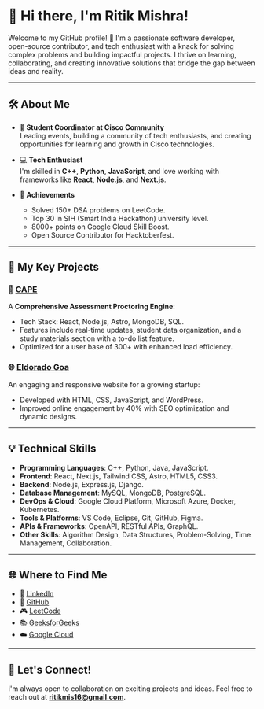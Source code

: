 # 👋 Hi there, I'm **Ritik Mishra**!  

Welcome to my GitHub profile! 🚀 I'm a passionate software developer, open-source contributor, and tech enthusiast with a knack for solving complex problems and building impactful projects. I thrive on learning, collaborating, and creating innovative solutions that bridge the gap between ideas and reality.  

---

## 🛠 **About Me**  

- 🌟 **Student Coordinator at Cisco Community**  
  Leading events, building a community of tech enthusiasts, and creating opportunities for learning and growth in Cisco technologies.  

- 💻 **Tech Enthusiast**  
  I'm skilled in **C++**, **Python**, **JavaScript**, and love working with frameworks like **React**, **Node.js**, and **Next.js**.  

- 🎯 **Achievements**  
  - Solved 150+ DSA problems on LeetCode.  
  - Top 30 in SIH (Smart India Hackathon) university level.  
  - 8000+ points on Google Cloud Skill Boost.  
  - Open Source Contributor for Hacktoberfest.  

---

## 🌟 **My Key Projects**  

### 🚀 [CAPE](https://github.com/Woundrite/CAPE)  
A **Comprehensive Assessment Proctoring Engine**:  
- Tech Stack: React, Node.js, Astro, MongoDB, SQL.  
- Features include real-time updates, student data organization, and a study materials section with a to-do list feature.  
- Optimized for a user base of 300+ with enhanced load efficiency.  

### 🌐 [Eldorado Goa](https://www.eldoradogoa.vip/)  
An engaging and responsive website for a growing startup:  
- Developed with HTML, CSS, JavaScript, and WordPress.  
- Improved online engagement by 40% with SEO optimization and dynamic designs.  

---

## 💡 **Technical Skills**  

- **Programming Languages**: C++, Python, Java, JavaScript.  
- **Frontend**: React, Next.js, Tailwind CSS, Astro, HTML5, CSS3.  
- **Backend**: Node.js, Express.js, Django.  
- **Database Management**: MySQL, MongoDB, PostgreSQL.  
- **DevOps & Cloud**: Google Cloud Platform, Microsoft Azure, Docker, Kubernetes.  
- **Tools & Platforms**: VS Code, Eclipse, Git, GitHub, Figma.  
- **APIs & Frameworks**: OpenAPI, RESTful APIs, GraphQL.  
- **Other Skills**: Algorithm Design, Data Structures, Problem-Solving, Time Management, Collaboration.  

---

## 🌐 **Where to Find Me**  

- 💼 [LinkedIn](https://www.linkedin.com/in/iamtheorm/)  
- 🐙 [GitHub](https://github.com/iamtheorm)  
- 🎮 [LeetCode](https://leetcode.com/u/b3I2er95LI/)  
- 📚 [GeeksforGeeks](https://www.geeksforgeeks.org/user/ritikmj88h/)  
- ☁️ [Google Cloud](https://www.cloudskillsboost.google/public_profiles/0d4cb79c-3285-41c7-b2ba-f3daa50c03b6)  

---

## 🤝 **Let's Connect!**  

I'm always open to collaboration on exciting projects and ideas. Feel free to reach out at **ritikmis16@gmail.com**.  
